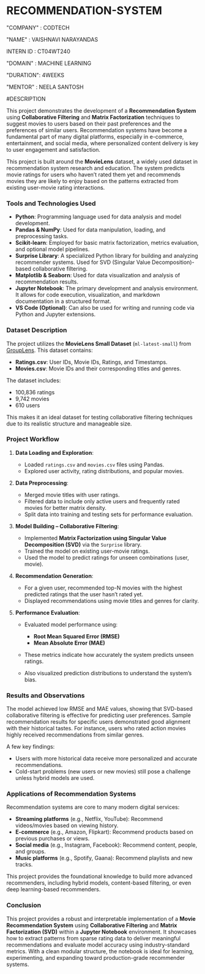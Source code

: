 # RECOMMENDATION-SYSTEM

"COMPANY" : CODTECH

"NAME" : VAISHNAVI NARAYANDAS

INTERN ID : CT04WT240

"DOMAIN" : MACHINE LEARNING

"DURATION": 4WEEKS

"MENTOR" : NEELA SANTOSH

#DESCRIPTION

This project demonstrates the development of a **Recommendation System** using **Collaborative Filtering** and **Matrix Factorization** techniques to suggest movies to users based on their past preferences and the preferences of similar users. Recommendation systems have become a fundamental part of many digital platforms, especially in e-commerce, entertainment, and social media, where personalized content delivery is key to user engagement and satisfaction.

This project is built around the **MovieLens** dataset, a widely used dataset in recommendation system research and education. The system predicts movie ratings for users who haven’t rated them yet and recommends movies they are likely to enjoy based on the patterns extracted from existing user-movie rating interactions.



### Tools and Technologies Used

* **Python**: Programming language used for data analysis and model development.
* **Pandas & NumPy**: Used for data manipulation, loading, and preprocessing tasks.
* **Scikit-learn**: Employed for basic matrix factorization, metrics evaluation, and optional model pipelines.
* **Surprise Library**: A specialized Python library for building and analyzing recommender systems. Used for SVD (Singular Value Decomposition)-based collaborative filtering.
* **Matplotlib & Seaborn**: Used for data visualization and analysis of recommendation results.
* **Jupyter Notebook**: The primary development and analysis environment. It allows for code execution, visualization, and markdown documentation in a structured format.
* **VS Code (Optional)**: Can also be used for writing and running code via Python and Jupyter extensions.



### Dataset Description

The project utilizes the **MovieLens Small Dataset** (`ml-latest-small`) from [GroupLens](https://grouplens.org/datasets/movielens/). This dataset contains:

* **Ratings.csv**: User IDs, Movie IDs, Ratings, and Timestamps.
* **Movies.csv**: Movie IDs and their corresponding titles and genres.

The dataset includes:

* 100,836 ratings
* 9,742 movies
* 610 users

This makes it an ideal dataset for testing collaborative filtering techniques due to its realistic structure and manageable size.



### Project Workflow

1. **Data Loading and Exploration**:

   * Loaded `ratings.csv` and `movies.csv` files using Pandas.
   * Explored user activity, rating distributions, and popular movies.

2. **Data Preprocessing**:

   * Merged movie titles with user ratings.
   * Filtered data to include only active users and frequently rated movies for better matrix density.
   * Split data into training and testing sets for performance evaluation.

3. **Model Building – Collaborative Filtering**:

   * Implemented **Matrix Factorization using Singular Value Decomposition (SVD)** via the `Surprise` library.
   * Trained the model on existing user-movie ratings.
   * Used the model to predict ratings for unseen combinations (user, movie).

4. **Recommendation Generation**:

   * For a given user, recommended top-N movies with the highest predicted ratings that the user hasn’t rated yet.
   * Displayed recommendations using movie titles and genres for clarity.

5. **Performance Evaluation**:

   * Evaluated model performance using:

     * **Root Mean Squared Error (RMSE)**
     * **Mean Absolute Error (MAE)**
   * These metrics indicate how accurately the system predicts unseen ratings.
   * Also visualized prediction distributions to understand the system’s bias.



### Results and Observations

The model achieved low RMSE and MAE values, showing that SVD-based collaborative filtering is effective for predicting user preferences. Sample recommendation results for specific users demonstrated good alignment with their historical tastes. For instance, users who rated action movies highly received recommendations from similar genres.

A few key findings:

* Users with more historical data receive more personalized and accurate recommendations.
* Cold-start problems (new users or new movies) still pose a challenge unless hybrid models are used.



### Applications of Recommendation Systems

Recommendation systems are core to many modern digital services:

* **Streaming platforms** (e.g., Netflix, YouTube): Recommend videos/movies based on viewing history.
* **E-commerce** (e.g., Amazon, Flipkart): Recommend products based on previous purchases or views.
* **Social media** (e.g., Instagram, Facebook): Recommend content, people, and groups.
* **Music platforms** (e.g., Spotify, Gaana): Recommend playlists and new tracks.

This project provides the foundational knowledge to build more advanced recommenders, including hybrid models, content-based filtering, or even deep learning-based recommenders.



### Conclusion

This project provides a robust and interpretable implementation of a **Movie Recommendation System** using **Collaborative Filtering** and **Matrix Factorization (SVD)** within a **Jupyter Notebook** environment. It showcases how to extract patterns from sparse rating data to deliver meaningful recommendations and evaluate model accuracy using industry-standard metrics. With a clean modular structure, the notebook is ideal for learning, experimenting, and expanding toward production-grade recommender systems.

